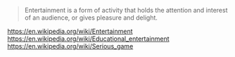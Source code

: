 
> Entertainment is a form of activity that holds the attention and interest of an audience, or gives pleasure and delight.

https://en.wikipedia.org/wiki/Entertainment
https://en.wikipedia.org/wiki/Educational_entertainment
https://en.wikipedia.org/wiki/Serious_game
